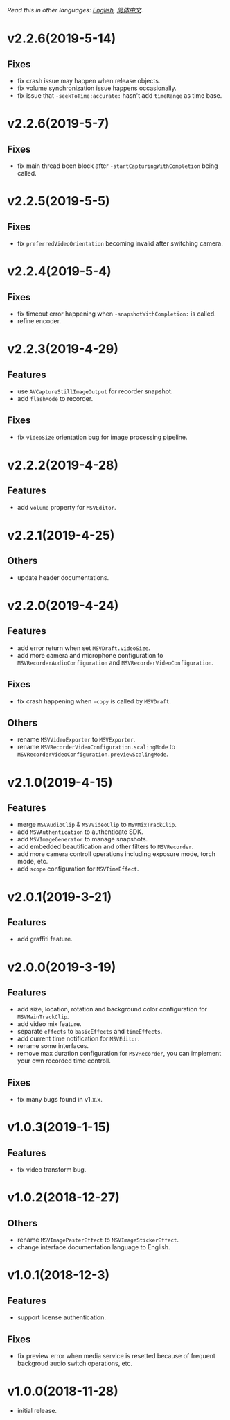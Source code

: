 *Read this in other languages: [English](CHANGELOG.md), [简体中文](CHANGELOG.zh-cn.md).*

# v2.2.6(2019-5-14)
## Fixes
- fix crash issue may happen when release objects.
- fix volume synchronization issue happens occasionally.
- fix issue that `-seekToTime:accurate:` hasn't add `timeRange` as time base.

# v2.2.6(2019-5-7)
## Fixes
- fix main thread been block after `-startCapturingWithCompletion` being called.

# v2.2.5(2019-5-5)
## Fixes
- fix `preferredVideoOrientation` becoming invalid after switching camera.

# v2.2.4(2019-5-4)
## Fixes
- fix timeout error happening when `-snapshotWithCompletion:` is called.
- refine encoder.

# v2.2.3(2019-4-29)
## Features
- use `AVCaptureStillImageOutput` for recorder snapshot.
- add `flashMode` to recorder.
## Fixes
- fix `videoSize` orientation bug for image processing pipeline.

# v2.2.2(2019-4-28)
## Features
- add `volume` property for `MSVEditor`.

# v2.2.1(2019-4-25)
## Others
- update header documentations.

# v2.2.0(2019-4-24)
## Features
- add error return when set `MSVDraft.videoSize`.
- add more camera and microphone configuration to `MSVRecorderAudioConfiguration` and `MSVRecorderVideoConfiguration`.
## Fixes
- fix crash happening when `-copy` is called by `MSVDraft`.
## Others
- rename `MSVVideoExporter` to `MSVExporter`.
- rename `MSVRecorderVideoConfiguration.scalingMode` to `MSVRecorderVideoConfiguration.previewScalingMode`.

# v2.1.0(2019-4-15)
## Features
- merge `MSVAudioClip` & `MSVVideoClip` to `MSVMixTrackClip`.
- add `MSVAuthentication` to authenticate SDK.
- add `MSVImageGenerator` to manage snapshots.
- add embedded beautification and other filters to `MSVRecorder`.
- add more camera controll operations including exposure mode, torch mode, etc.
- add `scope` configuration for `MSVTimeEffect`.

# v2.0.1(2019-3-21)
## Features
- add graffiti feature.

# v2.0.0(2019-3-19)
## Features
- add size, location, rotation and background color configuration for `MSVMainTrackClip`.
- add video mix feature.
- separate `effects` to `basicEffects` and `timeEffects`.
- add current time notification for `MSVEditor`.
- rename some interfaces.
- remove max duration configuration for `MSVRecorder`, you can implement your own recorded time controll.
## Fixes
- fix many bugs found in v1.x.x.

# v1.0.3(2019-1-15)
## Features
- fix video transform bug.

# v1.0.2(2018-12-27)
## Others
- rename `MSVImagePasterEffect` to `MSVImageStickerEffect`.
- change interface documentation language to English.

# v1.0.1(2018-12-3)
## Features
- support license authentication.
## Fixes
- fix preview error when media service is resetted because of frequent backgroud audio switch operations, etc.

# v1.0.0(2018-11-28)
- initial release.